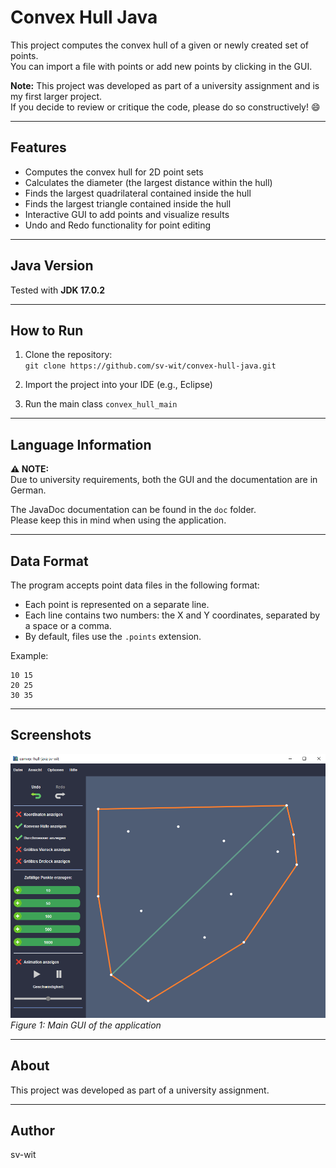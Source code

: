 # Convex Hull Java

This project computes the convex hull of a given or newly created set of points.  
You can import a file with points or add new points by clicking in the GUI.  

**Note:** This project was developed as part of a university assignment and is my first larger project.  
If you decide to review or critique the code, please do so constructively! 😄

---

## Features

- Computes the convex hull for 2D point sets
- Calculates the diameter (the largest distance within the hull)
- Finds the largest quadrilateral contained inside the hull
- Finds the largest triangle contained inside the hull
- Interactive GUI to add points and visualize results
- Undo and Redo functionality for point editing

---

## Java Version

Tested with **JDK 17.0.2**

---

## How to Run

1. Clone the repository:  
   `git clone https://github.com/sv-wit/convex-hull-java.git`

2. Import the project into your IDE (e.g., Eclipse)

3. Run the main class `convex_hull_main`

---

## Language Information

**⚠️ NOTE:**  
Due to university requirements, both the GUI and the documentation are in German.  

The JavaDoc documentation can be found in the `doc` folder.  
Please keep this in mind when using the application.

---

## Data Format

The program accepts point data files in the following format:

- Each point is represented on a separate line.
- Each line contains two numbers: the X and Y coordinates, separated by a space or a comma.
- By default, files use the `.points` extension.

Example:
```
10 15
20 25
30 35
```

---

## Screenshots

![Main GUI](screenshots/screenshot.png)  
*Figure 1: Main GUI of the application*

---

## About

This project was developed as part of a university assignment.

---

## Author

sv-wit
